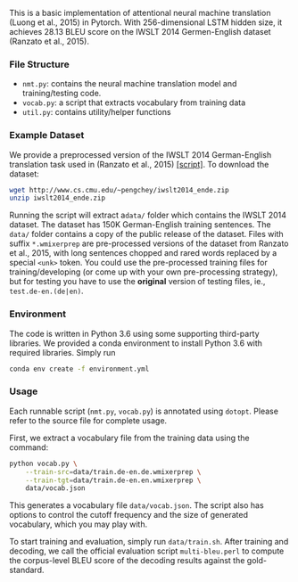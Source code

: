 This is a basic implementation of attentional neural machine translation (Luong et al., 2015) in Pytorch.
With 256-dimensional LSTM hidden size, it achieves 28.13 BLEU score on the IWSLT 2014 Germen-English dataset (Ranzato et al., 2015).

### File Structure

* `nmt.py`: contains the neural machine translation model and training/testing code.
* `vocab.py`: a script that extracts vocabulary from training data
* `util.py`: contains utility/helper functions

### Example Dataset

We provide a preprocessed version of the IWSLT 2014 German-English translation task used in (Ranzato et al., 2015) [[script]](https://github.com/harvardnlp/BSO/blob/master/data_prep/MT/prepareData.sh). To download the dataset:

```bash
wget http://www.cs.cmu.edu/~pengchey/iwslt2014_ende.zip
unzip iwslt2014_ende.zip
```

Running the script will extract a`data/` folder which contains the IWSLT 2014 dataset.
The dataset has 150K German-English training sentences. The `data/` folder contains a copy of the public release of the dataset. Files with suffix `*.wmixerprep` are pre-processed versions of the dataset from Ranzato et al., 2015, with long sentences chopped and rared words replaced by a special `<unk>` token. You could use the pre-processed training files for training/developing (or come up with your own pre-processing strategy), but for testing you have to use the **original** version of testing files, ie., `test.de-en.(de|en)`.

### Environment

The code is written in Python 3.6 using some supporting third-party libraries. We provided a conda environment to install Python 3.6 with required libraries. Simply run

```bash
conda env create -f environment.yml
```

### Usage

Each runnable script (`nmt.py`, `vocab.py`) is annotated using `dotopt`.
Please refer to the source file for complete usage.

First, we extract a vocabulary file from the training data using the command:

```bash
python vocab.py \
    --train-src=data/train.de-en.de.wmixerprep \
    --train-tgt=data/train.de-en.en.wmixerprep \
    data/vocab.json
```

This generates a vocabulary file `data/vocab.json`. 
The script also has options to control the cutoff frequency and the size of generated vocabulary, which you may play with.

To start training and evaluation, simply run `data/train.sh`. 
After training and decoding, we call the official evaluation script `multi-bleu.perl` to compute the corpus-level BLEU score of the decoding results against the gold-standard.
